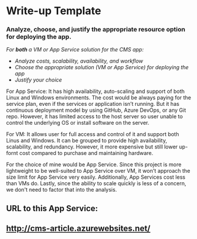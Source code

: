 # Write-up Template

### Analyze, choose, and justify the appropriate resource option for deploying the app.

*For **both** a VM or App Service solution for the CMS app:*
- *Analyze costs, scalability, availability, and workflow*
- *Choose the appropriate solution (VM or App Service) for deploying the app*
- *Justify your choice*

For App Service: It has high availability, auto-scaling and support of both Linux and Windows environments. The cost would be always paying for the service plan, even if the services or application isn’t running. But it has continuous deployment model by using GitHub, Azure DevOps, or any Git repo. However, it has limited access to the host server so user unable to control the underlying OS or install software on the server.

For VM: It allows user for full access and control of it and support both Linus and Windows. It can be grouped to provide high availability, scalability, and redundancy. However, it more expensive but still lower up-fornt cost compared to purchase and maintaining hardware. 

For the choice of mine would be App Service. Since this project is more lightweight to be well-suited to App Service over VM, it won't approach the size limit for App Service very easily. Additionally, App Services cost less than VMs do. Lastly, since the ability to scale quickly is less of a concern, we don't need to factor that into the analysis.

## URL to this App Service:
## http://cms-article.azurewebsites.net/